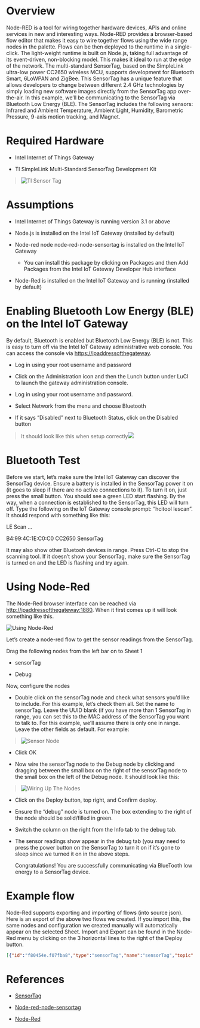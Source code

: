 Overview
========

Node-RED is a tool for wiring together hardware devices, APIs and online services in new and interesting ways. Node-RED provides a browser-based flow editor that makes it easy to wire together flows using the wide range nodes in the palette. Flows can be then deployed to the runtime in a single-click. The light-weight runtime is built on Node.js, taking full advantage of its event-driven, non-blocking model. This makes it ideal to run at the edge of the network. The multi-standard SensorTag, based on the SimpleLink ultra-low power CC2650 wireless MCU, supports development for Bluetooth Smart, 6LoWPAN and ZigBee. This SensorTag has a unique feature that allows developers to change between different 2.4 GHz technologies by simply loading new software images directly from the SensorTag app over-the-air. In this example, we’ll be communicating to the SensorTag via Bluetooth Low Energy (BLE). The SensorTag includes the following sensors: Infrared and Ambient Temperature, Ambient Light, Humidity, Barometric Pressure, 9-axis motion tracking, and Magnet.

Required Hardware
=================

-   Intel Internet of Things Gateway

-   TI SimpleLink Multi-Standard SensorTag Development Kit

> ![TI Sensor Tag](images/ti-sensortag.png)

Assumptions
===========

-   Intel Internet of Things Gateway is running version 3.1 or above

-   Node.js is installed on the Intel IoT Gateway (installed by default)

-   Node-red node node-red-node-sensortag is installed on the Intel IoT
    Gateway

	- You can install this package by clicking on Packages and then Add Packages from the Intel IoT Gateway Developer Hub interface

-   Node-Red is installed on the Intel IoT Gateway and is running (installed by default)

Enabling Bluetooth Low Energy (BLE) on the Intel IoT Gateway
============================================================

By default, Bluetooth is enabled but Bluetooth Low Energy (BLE) is not.
This is easy to turn off via the Intel IoT Gateway administrative web
console. You can access the console via <https://ipaddressofthegateway>.

-   Log in using your root username and password

-   Click on the Administration icon and then the Lunch button under LuCI to launch the gateway administration console.

-   Log in using your root username and password.
 
-   Select Network from the menu and choose Bluetooth

-   If it says “Disabled” next to Bluetooth Status, click on the
    Disabled button

> It should look like this when setup correctly![](images/ti-blesetupscreen.png)

Bluetooth Test
==============

Before we start, let’s make sure the Intel IoT Gateway can discover the
SensorTag device. Ensure a battery is installed in the SensorTag power
it on (it goes to sleep if there are no active connections to it). To
turn it on, just press the small button. You should see a green LED
start flashing. By the way, when a connection is established to the
SensorTag, this LED will turn off. Type the following on the IoT Gateway
console prompt: “hcitool lescan”. It should respond with something like
this:

LE Scan …

B4:99:4C:1E:C0:C0 CC2650 SensorTag

It may also show other Bluetooh devices in range. Press Ctrl-C to stop
the scanning tool. If it doesn’t show your SensorTag, make sure the
SensorTag is turned on and the LED is flashing and try again.

Using Node-Red
==============

The Node-Red browser interface can be reached via
<http://ipaddressofthegateway:1880>. When it first comes up it will look
something like this.

![Using Node-Red](images/ti-noderedscreen.png)

Let’s create a node-red flow to get the sensor readings from the
SensorTag.

Drag the following nodes from the left bar on to Sheet 1

-   sensorTag

-   Debug

Now, configure the nodes

-   Double click on the sensorTag node and check what sensors you’d like
    to include. For this example, let’s check them all. Set the name
    to sensorTag. Leave the UUID blank (if you have more than 1
    SensorTag in range, you can set this to the MAC address of the
    SensorTag you want to talk to. For this example, we’ll assume there
    is only one in range. Leave the other fields as default. For
    example:

> ![Sensor Node](images/ti-sensornode.png)

-   Click OK

-   Now wire the sensorTag node to the Debug node by clicking and
    dragging between the small box on the right of the sensorTag node to
    the small box on the left of the Debug node. It should look like
    this:

> ![Wiring Up The Nodes](images/ti-sensorwire.png)

-   Click on the Deploy button, top right, and Confirm deploy.

-   Ensure the “debug” node is turned on. The box extending to the right
    of the node should be solid/filled in green.

-   Switch the column on the right from the Info tab to the debug tab.

-   The sensor readings show appear in the debug tab (you may need to
    press the power button on the SensorTag to turn it on if it’s gone
    to sleep since we turned it on in the above steps.

    Congratulations! You are successfully communicating via BlueTooth
    low energy to a SensorTag device.

Example flow
============

Node-Red supports exporting and importing of flows (into source json).
Here is an export of the above two flows we created. If you import this,
the same nodes and configuration we created manually will automatically
appear on the selected Sheet. Import and Export can be found in the
Node-Red menu by clicking on the 3 horizontal lines to the right of the
Deploy button.

```json
[{"id":"f80454e.f07fba8","type":"sensorTag","name":"sensorTag","topic":"sensorTag","uuid":"","temperature":true,"humidity":true,"pressure":true,"magnetometer":true,"accelerometer":true,"gyroscope":true,"keys":true,"luxometer":true,"x":240,"y":266,"z":"ec8b1eb.f1374e","wires":[["ad11b15b.52ee5"]]},{"id":"ad11b15b.52ee5","type":"debug","name":"","active":true,"console":"false","complete":"payload","x":543,"y":276,"z":"ec8b1eb.f1374e","wires":[]}]
```

References
==========

-   [SensorTag](http://www.ti.com/ww/en/wireless_connectivity/sensortag2015/index.html)

-   [Node-red-node-sensortag](https://www.npmjs.com/package/node-red-node-sensortag)

-   [Node-Red](http://nodered.org/)


